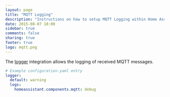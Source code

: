 ```yaml
---
layout: page
title: "MQTT Logging"
description: "Instructions on how to setup MQTT Logging within Home Assistant."
date: 2015-08-07 18:00
sidebar: true
comments: false
sharing: true
footer: true
logo: mqtt.png
---
```


The [logger](/components/logger/) integration allows the logging of received MQTT messages.

```yaml
# Example configuration.yaml entry
logger:
  default: warning
  logs:
    homeassistant.components.mqtt: debug
```

